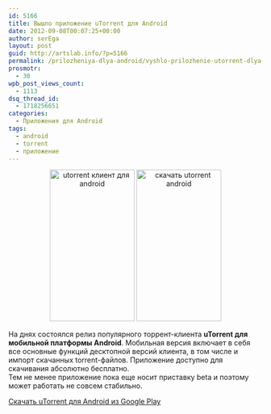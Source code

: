 ```yaml
---
id: 5166
title: Вышло приложение uTorrent для Android
date: 2012-09-08T00:07:25+00:00
author: serEga
layout: post
guid: http://artslab.info/?p=5166
permalink: /prilozheniya-dlya-android/vyshlo-prilozhenie-utorrent-dlya-android/
prosmotr:
  - 30
wpb_post_views_count:
  - 1113
dsq_thread_id:
  - 1718256651
categories:
  - Приложения для Android
tags:
  - android
  - torrent
  - приложение
---
```

<center>
  <a href="http://img.artslab.info/torrent_prilozhenie_android.jpeg"><img src="http://img.artslab.info/torrent_prilozhenie_android-168x300.jpg" alt="utorrent клиент для android" title="torrent_prilozhenie_android" width="168" height="300" class="size-medium wp-image-5167" srcset="http://img.artslab.info/torrent_prilozhenie_android-168x300.jpg 168w, http://img.artslab.info/torrent_prilozhenie_android.jpeg 288w" sizes="(max-width: 168px) 100vw, 168px" /></a>&nbsp;<a href="http://img.artslab.info/utorrent_android_skachat.jpeg"><img src="http://img.artslab.info/utorrent_android_skachat-168x300.jpg" alt="скачать utorrent android" title="utorrent_android_skachat" width="168" height="300" class="size-medium wp-image-5168" /></a>
</center>

На днях состоялся релиз популярного торрент-клиента **uTorrent для мобильной платформы Android**. Мобильная версия включает в себя все основные функций десктопной версий клиента, в том числе и импорт скачанных torrent-файлов. Приложение доступно для скачивания абсолютно бесплатно.   
Тем не менее приложение пока еще носит приставку beta и поэтому может работать не совсем стабильно.

[Скачать uTorrent для Android из Google Play](https://play.google.com/store/apps/details?id=com.utorrent.client)